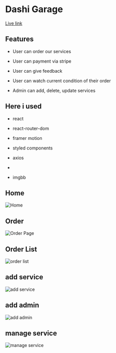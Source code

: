 # Dashi Garage

[Live link](https://deshi-garage.web.app/)

## Features

- User can order our services

- User can payment via stripe

- User can give feedback

- User can watch current condition of their order

- Admin can add, delete, update services

## Here i used

- react

- react-router-dom

- framer motion

- styled components

- axios
- 
- imgbb

## Home

![Home](https://user-images.githubusercontent.com/76765724/115142065-80e9a600-a061-11eb-90de-194165979c29.png)

## Order

![Order Page](https://user-images.githubusercontent.com/76765724/115142071-8d6dfe80-a061-11eb-93d7-64b73c7ef03f.png)

## Order List

![order list](https://user-images.githubusercontent.com/76765724/115142074-9068ef00-a061-11eb-8f5e-e70353219daa.png)

## add service

![add service](https://user-images.githubusercontent.com/76765724/115142079-92cb4900-a061-11eb-921f-aba09d06b5db.png)

## add admin

![add admin](https://user-images.githubusercontent.com/76765724/115142081-952da300-a061-11eb-810c-70382524ed9c.png)

## manage service

![ manage service](https://user-images.githubusercontent.com/76765724/115142083-96f76680-a061-11eb-8717-8367c9363660.png)

